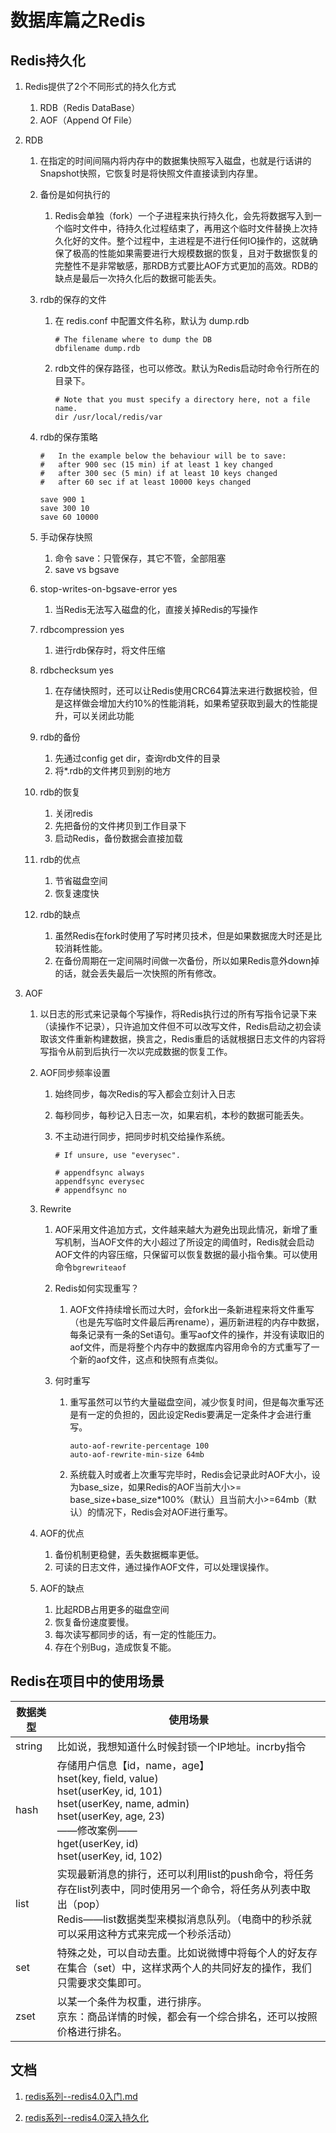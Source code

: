 # 数据库篇之Redis

## Redis持久化

1. Redis提供了2个不同形式的持久化方式

   1. RDB（Redis DataBase）
   2. AOF（Append Of File）

2. RDB

   1. 在指定的时间间隔内将内存中的数据集快照写入磁盘，也就是行话讲的Snapshot快照，它恢复时是将快照文件直接读到内存里。

   2. 备份是如何执行的

      1. Redis会单独（fork）一个子进程来执行持久化，会先将数据写入到一个临时文件中，待持久化过程结束了，再用这个临时文件替换上次持久化好的文件。整个过程中，主进程是不进行任何IO操作的，这就确保了极高的性能如果需要进行大规模数据的恢复，且对于数据恢复的完整性不是非常敏感，那RDB方式要比AOF方式更加的高效。RDB的缺点是最后一次持久化后的数据可能丢失。

   3. rdb的保存的文件

      1. 在 redis.conf 中配置文件名称，默认为 dump.rdb

         ```
         # The filename where to dump the DB
         dbfilename dump.rdb
         ```

      2. rdb文件的保存路径，也可以修改。默认为Redis启动时命令行所在的目录下。

         ```
         # Note that you must specify a directory here, not a file name.
         dir /usr/local/redis/var
         ```

   4. rdb的保存策略

      ```
      #   In the example below the behaviour will be to save:
      #   after 900 sec (15 min) if at least 1 key changed
      #   after 300 sec (5 min) if at least 10 keys changed
      #   after 60 sec if at least 10000 keys changed
      
      save 900 1
      save 300 10
      save 60 10000
      ```

   5. 手动保存快照

      1. 命令 save：只管保存，其它不管，全部阻塞
      2. save vs bgsave

   6. stop-writes-on-bgsave-error yes

      1. 当Redis无法写入磁盘的化，直接关掉Redis的写操作

   7. rdbcompression yes

      1. 进行rdb保存时，将文件压缩

   8. rdbchecksum yes

      1. 在存储快照时，还可以让Redis使用CRC64算法来进行数据校验，但是这样做会增加大约10%的性能消耗，如果希望获取到最大的性能提升，可以关闭此功能

   9. rdb的备份

      1. 先通过config get dir，查询rdb文件的目录
      2. 将*.rdb的文件拷贝到别的地方

   10. rdb的恢复

       1. 关闭redis
       2. 先把备份的文件拷贝到工作目录下
       3. 启动Redis，备份数据会直接加载

   11. rdb的优点

       1. 节省磁盘空间
       2. 恢复速度快

   12. rdb的缺点

       1. 虽然Redis在fork时使用了写时拷贝技术，但是如果数据庞大时还是比较消耗性能。
       2. 在备份周期在一定间隔时间做一次备份，所以如果Redis意外down掉的话，就会丢失最后一次快照的所有修改。

3. AOF

   1. 以日志的形式来记录每个写操作，将Redis执行过的所有写指令记录下来（读操作不记录），只许追加文件但不可以改写文件，Redis启动之初会读取该文件重新构建数据，换言之，Redis重启的话就根据日志文件的内容将写指令从前到后执行一次以完成数据的恢复工作。

   2. AOF同步频率设置

      1. 始终同步，每次Redis的写入都会立刻计入日志

      2. 每秒同步，每秒记入日志一次，如果宕机，本秒的数据可能丢失。

      3. 不主动进行同步，把同步时机交给操作系统。

         ```
         # If unsure, use "everysec".
         
         # appendfsync always
         appendfsync everysec
         # appendfsync no
         ```

   3. Rewrite

      1. AOF采用文件追加方式，文件越来越大为避免出现此情况，新增了重写机制，当AOF文件的大小超过了所设定的阈值时，Redis就会启动AOF文件的内容压缩，只保留可以恢复数据的最小指令集。可以使用命令`bgrewriteaof`

      2. Redis如何实现重写？

         1. AOF文件持续增长而过大时，会fork出一条新进程来将文件重写（也是先写临时文件最后再rename），遍历新进程的内存中数据，每条记录有一条的Set语句。重写aof文件的操作，并没有读取旧的aof文件，而是将整个内存中的数据库内容用命令的方式重写了一个新的aof文件，这点和快照有点类似。

      3. 何时重写

         1. 重写虽然可以节约大量磁盘空间，减少恢复时间，但是每次重写还是有一定的负担的，因此设定Redis要满足一定条件才会进行重写。

            ```
            auto-aof-rewrite-percentage 100
            auto-aof-rewrite-min-size 64mb
            ```

         2. 系统载入时或者上次重写完毕时，Redis会记录此时AOF大小，设为base_size，如果Redis的AOF当前大小>= base_size+base_size*100%（默认）且当前大小>=64mb（默认）的情况下，Redis会对AOF进行重写。

   4. AOF的优点

      1. 备份机制更稳健，丢失数据概率更低。
      2. 可读的日志文件，通过操作AOF文件，可以处理误操作。

   5. AOF的缺点

      1. 比起RDB占用更多的磁盘空间
      2. 恢复备份速度要慢。
      3. 每次读写都同步的话，有一定的性能压力。
      4. 存在个别Bug，造成恢复不能。

## Redis在项目中的使用场景

| 数据类型 | 使用场景                                                     |
| -------- | ------------------------------------------------------------ |
| string   | 比如说，我想知道什么时候封锁一个IP地址。incrby指令           |
| hash     | 存储用户信息【id，name，age】<br />hset(key, field, value)<br />hset(userKey, id, 101)<br />hset(userKey, name, admin)<br />hset(userKey, age, 23)<br />——修改案例——<br />hget(userKey, id)<br />hset(userKey, id, 102) |
| list     | 实现最新消息的排行，还可以利用list的push命令，将任务存在list列表中，同时使用另一个命令，将任务从列表中取出（pop）<br />Redis——list数据类型来模拟消息队列。（电商中的秒杀就可以采用这种方式来完成一个秒杀活动） |
| set      | 特殊之处，可以自动去重。比如说微博中将每个人的好友存在集合（set）中，这样求两个人的共同好友的操作，我们只需要求交集即可。 |
| zset     | 以某一个条件为权重，进行排序。<br />京东：商品详情的时候，都会有一个综合排名，还可以按照价格进行排名。 |

## 文档

1. [redis系列--redis4.0入门.md](./docs/redis系列--redis4.0入门.md)

2. [redis系列--redis4.0深入持久化](./docs/redis系列--redis4.0深入持久化.md)

  
